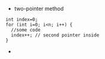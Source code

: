 - two-pointer method
```
int index=0;
for (int i=0; i<n; i++) {
  //some code
  index++; // second pointer inside
}
```

- 

